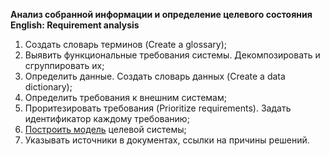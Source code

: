 **Анализ собранной информации и определение целевого состояния**
**English: Requirement analysis**

1. Создать словарь терминов (Create a glossary);
1. Выявить функциональные требования системы. Декомпозировать и сгруппировать их;
1. Определить данные. Создать словарь данных (Create a data dictionary);
1. Определить требования к внешним системам;
1. Проритезировать требования (Prioritize requirements). Задать идентификатор каждому требованию;
1. [Построить модель](/processes/model_creation.md) целевой системы;
1. Указывать источники в документах, ссылки на причины решений.